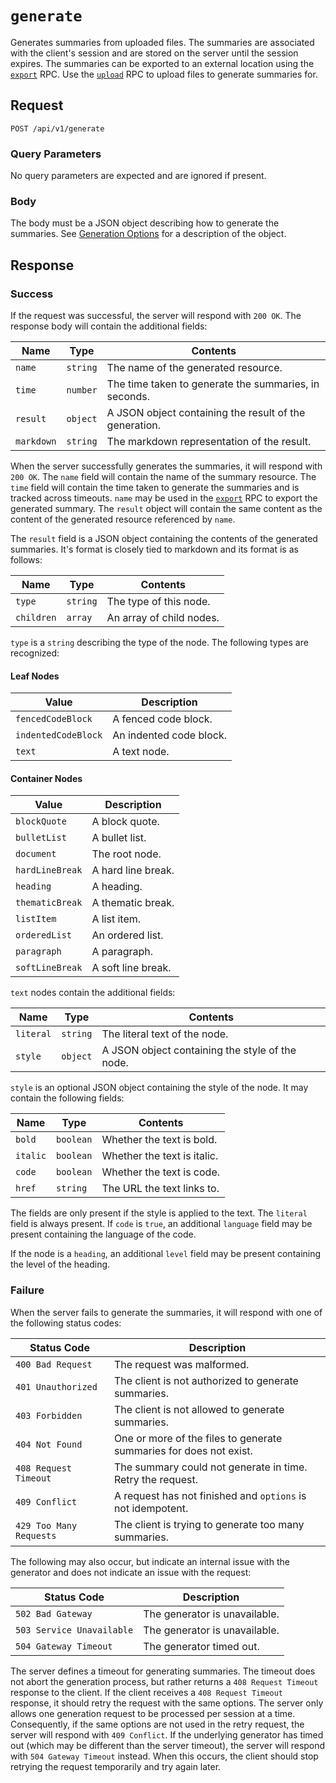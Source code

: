 # `generate`

Generates summaries from uploaded files. The summaries are associated with the client's session and are stored on the server until the session expires. The summaries can be exported to an external location using the [`export`](EXPORT.md) RPC. Use the [`upload`](UPLOAD.md) RPC to upload files to generate summaries for.

## Request

`POST /api/v1/generate`

### Query Parameters

No query parameters are expected and are ignored if present.

### Body

The body must be a JSON object describing how to generate the summaries. See [Generation Options](GENERATION.md) for a description of the object.

## Response

### Success

If the request was successful, the server will respond with `200 OK`. The response body will contain the additional fields:

| Name | Type | Contents |
| ---- | ---- | -------- |
| `name` | `string` | The name of the generated resource. |
| `time` | `number` | The time taken to generate the summaries, in seconds. |
| `result` | `object` | A JSON object containing the result of the generation. |
| `markdown` | `string` | The markdown representation of the result. |

When the server successfully generates the summaries, it will respond with `200 OK`. The `name` field will contain the name of the summary resource. The `time` field will contain the time taken to generate the summaries and is tracked across timeouts. `name` may be used in the [`export`](EXPORT.md) RPC to export the generated summary. The `result` object will contain the same content as the content of the generated resource referenced by `name`.

The `result` field is a JSON object containing the contents of the generated summaries. It's format is closely tied to markdown and its format is as follows:

| Name | Type | Contents |
| ---- | ---- | -------- |
| `type` | `string` | The type of this node. |
| `children` | `array` | An array of child nodes. |

`type` is a `string` describing the type of the node. The following types are recognized:

#### Leaf Nodes

| Value | Description |
| ----- | ----------- |
| `fencedCodeBlock` | A fenced code block. |
| `indentedCodeBlock` | An indented code block. |
| `text` | A text node. |

#### Container Nodes

| Value | Description |
| ----- | ----------- |
| `blockQuote` | A block quote. |
| `bulletList` | A bullet list. |
| `document` | The root node. |
| `hardLineBreak` | A hard line break. |
| `heading` | A heading. |
| `thematicBreak` | A thematic break. |
| `listItem` | A list item. |
| `orderedList` | An ordered list. |
| `paragraph` | A paragraph. |
| `softLineBreak` | A soft line break. |

`text` nodes contain the additional fields:

| Name | Type | Contents |
| ---- | ---- | -------- |
| `literal` | `string` | The literal text of the node. |
| `style` | `object` | A JSON object containing the style of the node. |

`style` is an optional JSON object containing the style of the node. It may contain the following fields:

| Name | Type | Contents |
| ---- | ---- | -------- |
| `bold` | `boolean` | Whether the text is bold. |
| `italic` | `boolean` | Whether the text is italic. |
| `code` | `boolean` | Whether the text is code. |
| `href` | `string` | The URL the text links to. |

The fields are only present if the style is applied to the text. The `literal` field is always present. If `code` is `true`, an additional `language` field may be present containing the language of the code.

If the node is a `heading`, an additional `level` field may be present containing the level of the heading.

### Failure

When the server fails to generate the summaries, it will respond with one of the following status codes:

| Status Code | Description |
| ----------- | ----------- |
| `400 Bad Request` | The request was malformed. |
| `401 Unauthorized` | The client is not authorized to generate summaries. |
| `403 Forbidden` | The client is not allowed to generate summaries. |
| `404 Not Found` | One or more of the files to generate summaries for does not exist. |
| `408 Request Timeout` | The summary could not generate in time. Retry the request. |
| `409 Conflict` | A request has not finished and `options` is not idempotent. |
| `429 Too Many Requests` | The client is trying to generate too many summaries. |

The following may also occur, but indicate an internal issue with the generator and does not indicate an issue with the request:

| Status Code | Description |
| ----------- | ----------- |
| `502 Bad Gateway` | The generator is unavailable. |
| `503 Service Unavailable` | The generator is unavailable. |
| `504 Gateway Timeout` | The generator timed out. |

The server defines a timeout for generating summaries. The timeout does not abort the generation process, but rather returns a `408 Request Timeout` response to the client. If the client receives a `408 Request Timeout` response, it should retry the request with the same options. The server only allows one generation request to be processed per session at a time. Consequently, if the same options are not used in the retry request, the server will respond with `409 Conflict`. If the underlying generator has timed out (which may be different than the server timeout), the server will respond with `504 Gateway Timeout` instead. When this occurs, the client should stop retrying the request temporarily and try again later.